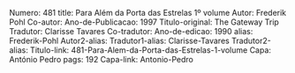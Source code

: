 Numero: 481
title: Para Além da Porta das Estrelas 1º volume
Autor: Frederik Pohl
Co-autor: 
Ano-de-Publicacao: 1997
Titulo-original: The Gateway Trip
Tradutor: Clarisse Tavares
Co-tradutor: 
Ano-de-edicao: 1990
alias: Frederik-Pohl
Autor2-alias: 
Tradutor1-alias: Clarisse-Tavares
Tradutor2-alias: 
Titulo-link: 481-Para-Alem-da-Porta-das-Estrelas-1-volume
Capa: António Pedro
pags: 192
Capa-link: Antonio-Pedro